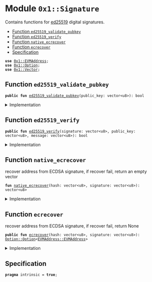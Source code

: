 
<a name="0x1_Signature"></a>

# Module `0x1::Signature`

Contains functions for [ed25519](https://en.wikipedia.org/wiki/EdDSA) digital signatures.


-  [Function `ed25519_validate_pubkey`](#0x1_Signature_ed25519_validate_pubkey)
-  [Function `ed25519_verify`](#0x1_Signature_ed25519_verify)
-  [Function `native_ecrecover`](#0x1_Signature_native_ecrecover)
-  [Function `ecrecover`](#0x1_Signature_ecrecover)
-  [Specification](#@Specification_0)


<pre><code><b>use</b> <a href="Signature.md#0x1_EVMAddress">0x1::EVMAddress</a>;
<b>use</b> <a href="Option.md#0x1_Option">0x1::Option</a>;
<b>use</b> <a href="Vector.md#0x1_Vector">0x1::Vector</a>;
</code></pre>



<a name="0x1_Signature_ed25519_validate_pubkey"></a>

## Function `ed25519_validate_pubkey`



<pre><code><b>public</b> <b>fun</b> <a href="Signature.md#0x1_Signature_ed25519_validate_pubkey">ed25519_validate_pubkey</a>(public_key: vector&lt;u8&gt;): bool
</code></pre>



<details>
<summary>Implementation</summary>


<pre><code><b>native</b> <b>public</b> <b>fun</b> <a href="Signature.md#0x1_Signature_ed25519_validate_pubkey">ed25519_validate_pubkey</a>(public_key: vector&lt;u8&gt;): bool;
</code></pre>



</details>

<a name="0x1_Signature_ed25519_verify"></a>

## Function `ed25519_verify`



<pre><code><b>public</b> <b>fun</b> <a href="Signature.md#0x1_Signature_ed25519_verify">ed25519_verify</a>(signature: vector&lt;u8&gt;, public_key: vector&lt;u8&gt;, message: vector&lt;u8&gt;): bool
</code></pre>



<details>
<summary>Implementation</summary>


<pre><code><b>native</b> <b>public</b> <b>fun</b> <a href="Signature.md#0x1_Signature_ed25519_verify">ed25519_verify</a>(signature: vector&lt;u8&gt;, public_key: vector&lt;u8&gt;, message: vector&lt;u8&gt;): bool;
</code></pre>



</details>

<a name="0x1_Signature_native_ecrecover"></a>

## Function `native_ecrecover`

recover address from ECDSA signature, if recover fail, return an empty vector<u8>


<pre><code><b>fun</b> <a href="Signature.md#0x1_Signature_native_ecrecover">native_ecrecover</a>(hash: vector&lt;u8&gt;, signature: vector&lt;u8&gt;): vector&lt;u8&gt;
</code></pre>



<details>
<summary>Implementation</summary>


<pre><code><b>native</b> <b>fun</b> <a href="Signature.md#0x1_Signature_native_ecrecover">native_ecrecover</a>(hash: vector&lt;u8&gt;, signature: vector&lt;u8&gt;): vector&lt;u8&gt;;
</code></pre>



</details>

<a name="0x1_Signature_ecrecover"></a>

## Function `ecrecover`

recover address from ECDSA signature, if recover fail, return None


<pre><code><b>public</b> <b>fun</b> <a href="Signature.md#0x1_Signature_ecrecover">ecrecover</a>(hash: vector&lt;u8&gt;, signature: vector&lt;u8&gt;): <a href="Option.md#0x1_Option_Option">Option::Option</a>&lt;<a href="Signature.md#0x1_EVMAddress_EVMAddress">EVMAddress::EVMAddress</a>&gt;
</code></pre>



<details>
<summary>Implementation</summary>


<pre><code><b>public</b> <b>fun</b> <a href="Signature.md#0x1_Signature_ecrecover">ecrecover</a>(hash: vector&lt;u8&gt;, signature: vector&lt;u8&gt;):<a href="Option.md#0x1_Option">Option</a>&lt;<a href="Signature.md#0x1_EVMAddress">EVMAddress</a>&gt;{
    <b>let</b> bytes = <a href="Signature.md#0x1_Signature_native_ecrecover">native_ecrecover</a>(hash, signature);
    <b>if</b> (<a href="Vector.md#0x1_Vector_is_empty">Vector::is_empty</a>(&bytes)){
        <a href="Option.md#0x1_Option_none">Option::none</a>&lt;<a href="Signature.md#0x1_EVMAddress">EVMAddress</a>&gt;()
    }<b>else</b>{
        <a href="Option.md#0x1_Option_some">Option::some</a>(<a href="Signature.md#0x1_EVMAddress_new">EVMAddress::new</a>(bytes))
    }
}
</code></pre>



</details>

<a name="@Specification_0"></a>

## Specification



<pre><code><b>pragma</b> intrinsic = <b>true</b>;
</code></pre>
